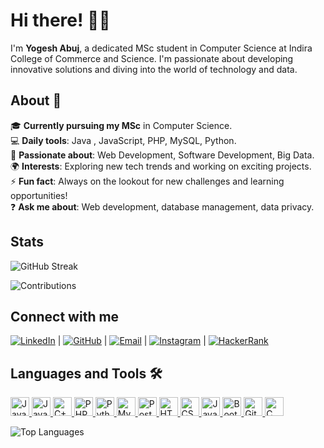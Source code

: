 
# Hi there! 👋🏾

I'm **Yogesh Abuj**, a dedicated MSc student in Computer Science at Indira College of Commerce and Science. I'm passionate about developing innovative solutions and diving into the world of technology and data.

## About 👤

🎓 **Currently pursuing my MSc** in Computer Science.  
💻 **Daily tools**: Java , JavaScript, PHP, MySQL, Python.  
🚀 **Passionate about**: Web Development, Software Development, Big Data.  
🌍 **Interests**: Exploring new tech trends and working on exciting projects.  
⚡ **Fun fact**: Always on the lookout for new challenges and learning opportunities!  
❓ **Ask me about**: Web development, database management, data privacy.

## Stats

![GitHub Streak](https://github-readme-streak-stats.herokuapp.com/?user=abujyogesh&theme=dark&date_format=j%20M%5B%20Y%5D)

![Contributions](https://github-readme-stats.vercel.app/api?username=abujyogesh&show_icons=true&count_private=true&theme=dark&line_height=24)

## Connect with me

[![LinkedIn](https://img.shields.io/badge/LinkedIn-%230077B5?style=flat&logo=linkedin&logoColor=white)](https://www.linkedin.com/in/yogesh-abuj-243307261/) | [![GitHub](https://img.shields.io/badge/GitHub-%23181717?style=flat&logo=github&logoColor=white)](https://github.com/abujyogesh) | [![Email](https://img.shields.io/badge/Email-%23D14836?style=flat&logo=gmail&logoColor=white)](mailto:abujyogesh2020@gmail.com) | [![Instagram](https://img.shields.io/badge/Instagram-%23E4405F?style=flat&logo=instagram&logoColor=white)](https://www.instagram.com/abuj_yogesh/?next=%2F&hl=en) | [![HackerRank](https://img.shields.io/badge/HackerRank-%232E8B57?style=flat&logo=hackerrank&logoColor=white)](https://www.hackerrank.com/profile/abujyogesh2020)

## Languages and Tools 🛠️

<a href="https://www.java.com/" target="_blank">
    <img src="https://img.shields.io/badge/Java-007396?style=for-the-badge&logo=java&logoColor=white&logoWidth=40" height="30" alt="Java"/>
</a>

<!-- Java -->
<a href="https://www.java.com/" target="_blank">
    <img src="https://img.shields.io/badge/-Java-007396?style=for-the-badge&logo=java&logoColor=white" height="30" alt="Java"/>
</a>

<!-- C++ -->
<a href="https://isocpp.org/" target="_blank">
    <img src="https://img.shields.io/badge/-C%2B%2B-00599C?style=for-the-badge&logo=c%2B%2B&logoColor=white" height="30" alt="C++"/>
</a>

<!-- PHP -->
<a href="https://www.php.net/" target="_blank">
    <img src="https://img.shields.io/badge/-PHP-777BB4?style=for-the-badge&logo=php&logoColor=white" height="30" alt="PHP"/>
</a>

<!-- Python -->
<a href="https://www.python.org/" target="_blank">
    <img src="https://img.shields.io/badge/-Python-3776AB?style=for-the-badge&logo=python&logoColor=white" height="30" alt="Python"/>
</a>

<!-- MySQL -->
<a href="https://www.mysql.com/" target="_blank">
    <img src="https://img.shields.io/badge/-MySQL-4479A1?style=for-the-badge&logo=mysql&logoColor=white" height="30" alt="MySQL"/>
</a>

<!-- PostgreSQL -->
<a href="https://www.postgresql.org/" target="_blank">
    <img src="https://img.shields.io/badge/-PostgreSQL-336791?style=for-the-badge&logo=postgresql&logoColor=white" height="30" alt="PostgreSQL"/>
</a>

<!-- HTML5 -->
<a href="https://developer.mozilla.org/en-US/docs/Web/Guide/HTML/HTML5" target="_blank">
    <img src="https://img.shields.io/badge/-HTML5-E34F26?style=for-the-badge&logo=html5&logoColor=white" height="30" alt="HTML5"/>
</a>

<!-- CSS3 -->
<a href="https://developer.mozilla.org/en-US/docs/Web/CSS" target="_blank">
    <img src="https://img.shields.io/badge/-CSS3-1572B6?style=for-the-badge&logo=css3&logoColor=white" height="30" alt="CSS3"/>
</a>

<!-- JavaScript -->
<a href="https://developer.mozilla.org/en-US/docs/Web/JavaScript" target="_blank">
    <img src="https://img.shields.io/badge/-JavaScript-F7DF1E?style=for-the-badge&logo=javascript&logoColor=black" height="30" alt="JavaScript"/>
</a>

<!-- Bootstrap -->
<a href="https://getbootstrap.com/" target="_blank">
    <img src="https://img.shields.io/badge/-Bootstrap-563D7C?style=for-the-badge&logo=bootstrap&logoColor=white" height="30" alt="Bootstrap"/>
</a>

<!-- Git -->
<a href="https://git-scm.com/" target="_blank">
    <img src="https://img.shields.io/badge/-Git-F05032?style=for-the-badge&logo=git&logoColor=white" height="30" alt="Git"/>
</a>

<!-- C -->
<a href="https://en.wikipedia.org/wiki/C_(programming_language)" target="_blank">
    <img src="https://img.shields.io/badge/-C-A8B9CC?style=for-the-badge&logo=c&logoColor=white" height="30" alt="C"/>
</a>


![Top Languages](https://github-readme-stats.vercel.app/api/top-langs/?username=abujyogesh&layout=compact&theme=radical)



